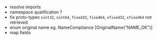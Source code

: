 - resolve imports
- namespace qualification ?
- fix proto-types `sint32`, `sint64`, `fixed32`, `fixed64`, `sfixed32`, `sfixed64` not retrieved
- enum original name eg. NameCompliance [OriginalName("NAME_OK")]
- map fields
